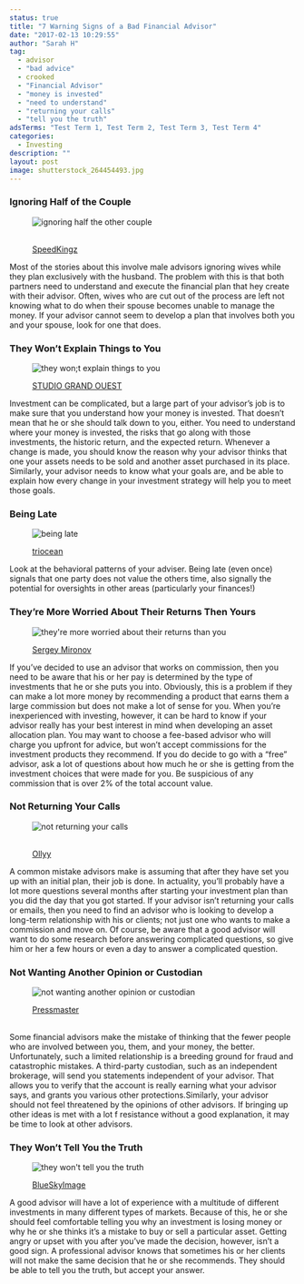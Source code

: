```yaml
---
status: true
title: "7 Warning Signs of a Bad Financial Advisor"
date: "2017-02-13 10:29:55"
author: "Sarah H"
tag:
  - advisor
  - "bad advice"
  - crooked
  - "Financial Advisor"
  - "money is invested"
  - "need to understand"
  - "returning your calls"
  - "tell you the truth"
adsTerms: "Test Term 1, Test Term 2, Test Term 3, Test Term 4"
categories:
  - Investing
description: ""
layout: post
image: shutterstock_264454493.jpg
---
```


### Ignoring Half of the Couple

<figure aria-describedby="caption-attachment-4393" class="wp-caption alignnone" id="attachment_4393" style="width: 700px">

![ignoring half the other couple](/posts/shutterstock_341095793.jpg)<figcaption class="wp-caption-text" id="caption-attachment-4393">  
[SpeedKingz](https://www.shutterstock.com/image-photo/unhappy-businesswoman-male-colleague-being-congratulated-341095793)</figcaption></figure>

Most of the stories about this involve male advisors ignoring wives while they plan exclusively with the husband. The problem with this is that both partners need to understand and execute the financial plan that hey create with their advisor. Often, wives who are cut out of the process are left not knowing what to do when their spouse becomes unable to manage the money. If your advisor cannot seem to develop a plan that involves both you and your spouse, look for one that does.

### They Won’t Explain Things to You

<figure aria-describedby="caption-attachment-4394" class="wp-caption alignnone" id="attachment_4394" style="width: 700px">

![they won;t explain things to you](/posts/shutterstock_345505142.jpg)<figcaption class="wp-caption-text" id="caption-attachment-4394">[STUDIO GRAND OUEST](https://www.shutterstock.com/image-photo/doubt-confusion-concept-portrait-confused-beautiful-345505142)</figcaption></figure>

Investment can be complicated, but a large part of your advisor’s job is to make sure that you understand how your money is invested. That doesn’t mean that he or she should talk down to you, either. You need to understand where your money is invested, the risks that go along with those investments, the historic return, and the expected return. Whenever a change is made, you should know the reason why your advisor thinks that one your assets needs to be sold and another asset purchased in its place. Similarly, your advisor needs to know what your goals are, and be able to explain how every change in your investment strategy will help you to meet those goals.

### Being Late

<figure aria-describedby="caption-attachment-4395" class="wp-caption alignnone" id="attachment_4395" style="width: 700px">

![being late](/posts/shutterstock_288801062.jpg)<figcaption class="wp-caption-text" id="caption-attachment-4395">[triocean](https://www.shutterstock.com/image-photo/young-woman-sitting-looking-her-watch-288801062)</figcaption></figure>

Look at the behavioral patterns of your adviser. Being late (even once) signals that one party does not value the others time, also signally the potential for oversights in other areas (particularly your finances!)

### They’re More Worried About Their Returns Then Yours

<figure aria-describedby="caption-attachment-4396" class="wp-caption alignnone" id="attachment_4396" style="width: 700px">

![they're more worried about their returns than you](/posts/shutterstock_76996033.jpg)<figcaption class="wp-caption-text" id="caption-attachment-4396">[Sergey Mironov](https://www.shutterstock.com/image-photo/man-putting-money-his-pocket-isolated-76996033)</figcaption></figure>

If you’ve decided to use an advisor that works on commission, then you need to be aware that his or her pay is determined by the type of investments that he or she puts you into. Obviously, this is a problem if they can make a lot more money by recommending a product that earns them a large commission but does not make a lot of sense for you. When you’re inexperienced with investing, however, it can be hard to know if your advisor really has your best interest in mind when developing an asset allocation plan. You may want to choose a fee-based advisor who will charge you upfront for advice, but won’t accept commissions for the investment products they recommend. If you do decide to go with a “free” advisor, ask a lot of questions about how much he or she is getting from the investment choices that were made for you. Be suspicious of any commission that is over 2% of the total account value.

### Not Returning Your Calls

<figure aria-describedby="caption-attachment-4398" class="wp-caption alignnone" id="attachment_4398" style="width: 700px">

![not returning your calls](/posts/shutterstock_230614120-1.jpg)<figcaption class="wp-caption-text" id="caption-attachment-4398">  
[Ollyy](https://www.shutterstock.com/image-photo/desperate-woman-waiting-someone-call-her-230614120)</figcaption></figure>

A common mistake advisors make is assuming that after they have set you up with an initial plan, their job is done. In actuality, you’ll probably have a lot more questions several months after starting your investment plan than you did the day that you got started. If your advisor isn’t returning your calls or emails, then you need to find an advisor who is looking to develop a long-term relationship with his or clients; not just one who wants to make a commission and move on. Of course, be aware that a good advisor will want to do some research before answering complicated questions, so give him or her a few hours or even a day to answer a complicated question.

### Not Wanting Another Opinion or Custodian

<figure aria-describedby="caption-attachment-4399" class="wp-caption alignnone" id="attachment_4399" style="width: 700px">

![not wanting another opinion or custodian](/posts/shutterstock_26394400.jpg)<figcaption class="wp-caption-text" id="caption-attachment-4399">[Pressmaster](https://www.shutterstock.com/image-photo/portrait-smart-man-keeping-his-forefingers-26394400)</figcaption></figure>  
Some financial advisors make the mistake of thinking that the fewer people who are involved between you, them, and your money, the better. Unfortunately, such a limited relationship is a breeding ground for fraud and catastrophic mistakes. A third-party custodian, such as an independent brokerage, will send you statements independent of your advisor. That allows you to verify that the account is really earning what your advisor says, and grants you various other protections.Similarly, your advisor should not feel threatened by the opinions of other advisors. If bringing up other ideas is met with a lot f resistance without a good explanation, it may be time to look at other advisors.

### They Won’t Tell You the Truth

<figure aria-describedby="caption-attachment-4400" class="wp-caption alignnone" id="attachment_4400" style="width: 700px">

![they won't tell you the truth](/posts/shutterstock_161909432.jpg)<figcaption class="wp-caption-text" id="caption-attachment-4400">[BlueSkyImage](https://www.shutterstock.com/image-photo/close-man-back-fingers-crossed-behind-161909432)</figcaption></figure>

A good advisor will have a lot of experience with a multitude of different investments in many different types of markets. Because of this, he or she should feel comfortable telling you why an investment is losing money or why he or she thinks it’s a mistake to buy or sell a particular asset. Getting angry or upset with you after you’ve made the decision, however, isn’t a good sign. A professional advisor knows that sometimes his or her clients will not make the same decision that he or she recommends. They should be able to tell you the truth, but accept your answer.
